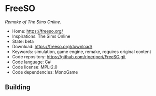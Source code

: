 # FreeSO

_Remake of The Sims Online._

- Home: https://freeso.org/
- Inspirations: The Sims Online
- State: beta
- Download: https://freeso.org/download/
- Keywords: simulation, game engine, remake, requires original content
- Code repository: https://github.com/riperiperi/FreeSO.git
- Code language: C#
- Code license: MPL-2.0
- Code dependencies: MonoGame

## Building
